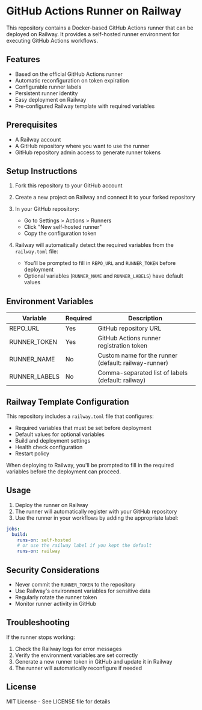 # GitHub Actions Runner on Railway

This repository contains a Docker-based GitHub Actions runner that can be deployed on Railway. It provides a self-hosted runner environment for executing GitHub Actions workflows.

## Features

- Based on the official GitHub Actions runner
- Automatic reconfiguration on token expiration
- Configurable runner labels
- Persistent runner identity
- Easy deployment on Railway
- Pre-configured Railway template with required variables

## Prerequisites

- A Railway account
- A GitHub repository where you want to use the runner
- GitHub repository admin access to generate runner tokens

## Setup Instructions

1. Fork this repository to your GitHub account

2. Create a new project on Railway and connect it to your forked repository

3. In your GitHub repository:
   - Go to Settings > Actions > Runners
   - Click "New self-hosted runner"
   - Copy the configuration token

4. Railway will automatically detect the required variables from the `railway.toml` file:
   - You'll be prompted to fill in `REPO_URL` and `RUNNER_TOKEN` before deployment
   - Optional variables (`RUNNER_NAME` and `RUNNER_LABELS`) have default values

## Environment Variables

| Variable | Required | Description |
|----------|----------|-------------|
| REPO_URL | Yes | GitHub repository URL |
| RUNNER_TOKEN | Yes | GitHub Actions runner registration token |
| RUNNER_NAME | No | Custom name for the runner (default: railway-runner) |
| RUNNER_LABELS | No | Comma-separated list of labels (default: railway) |

## Railway Template Configuration

This repository includes a `railway.toml` file that configures:
- Required variables that must be set before deployment
- Default values for optional variables
- Build and deployment settings
- Health check configuration
- Restart policy

When deploying to Railway, you'll be prompted to fill in the required variables before the deployment can proceed.

## Usage

1. Deploy the runner on Railway
2. The runner will automatically register with your GitHub repository
3. Use the runner in your workflows by adding the appropriate label:

```yaml
jobs:
  build:
    runs-on: self-hosted
    # or use the railway label if you kept the default
    runs-on: railway
```

## Security Considerations

- Never commit the `RUNNER_TOKEN` to the repository
- Use Railway's environment variables for sensitive data
- Regularly rotate the runner token
- Monitor runner activity in GitHub

## Troubleshooting

If the runner stops working:
1. Check the Railway logs for error messages
2. Verify the environment variables are set correctly
3. Generate a new runner token in GitHub and update it in Railway
4. The runner will automatically reconfigure if needed

## License

MIT License - See LICENSE file for details 